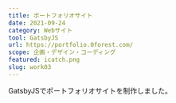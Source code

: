 ```yaml
---
title: ポートフォリオサイト
date: 2021-09-24
category: Webサイト
tool: GatsbyJS
url: https://portfolio.0forest.com/
scope: 企画・デザイン・コーディング
featured: icatch.png
slug: work03
---
```


GatsbyJSでポートフォリオサイトを制作しました。

